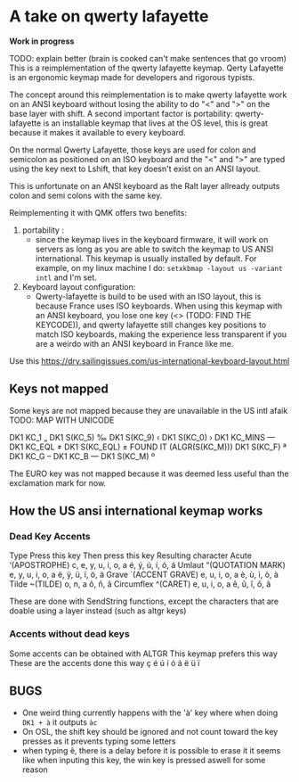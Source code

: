 # A take on qwerty lafayette
**Work in progress**


TODO: explain better (brain is cooked can't make sentences that go vroom)
This is a reimplementation of the qwerty lafayette keymap.
Qerty Lafayette is an ergonomic keymap made for developers and rigorous typists.

The concept around this reimplementation is to make qwerty lafayette work on an ANSI keyboard without losing the ability to do "<" and ">" on the base layer with shift.
A second important factor is portability:
qwerty-lafayette is an installable keymap that lives at the OS level, this is great because it makes it available to every keyboard. 



On the normal Qwerty Lafayette, those keys are used for colon and semicolon as positioned on an ISO keyboard and the "<" and ">" are typed using the key next to Lshift, that key doesn't exist on an ANSI layout.

This is unfortunate on an ANSI keyboard as the Ralt layer allready outputs colon and semi colons with the same key.

Reimplementing it with QMK offers two benefits:
1. portability :
    + since the keymap lives in the keyboard firmware, it will work on servers as long as you are able to switch the keymap to US ANSI international. This keymap is usually installed by default. For example, on my linux machine I do:
    `setxkbmap -layout us -variant intl`
    and I'm set.
2. Keyboard layout configuration:
    + Qwerty-lafayette is build to be used with an ISO layout, this is because France uses ISO keyboards. When using this keymap with an ANSI keyboard, you lose one key (<> (TODO: FIND THE KEYCODE)), and qwerty lafayette still changes key positions to match ISO keyboards, making the experience less transparent if you are a weirdo with an ANSI keyboard in France like me.

Use this
https://dry.sailingissues.com/us-international-keyboard-layout.html


## Keys not mapped 
Some keys are not mapped because they are unavailable in the US intl afaik
TODO: MAP WITH UNICODE

DK1 KC_1        „
DK1 S(KC_5)     ‰
DK1 S(KC_9)     ‹
DK1 S(KC_0)     ›
DK1 KC_MINS     —
DK1 KC_EQL      ≠
DK1 S(KC_EQL)   ± FOUND IT (ALGR(S(KC_M)))
DK1 S(KC_F)     ª
DK1 KC_G        –
DK1 KC_B        —
DK1 S(KC_M)     º

The EURO key was not mapped because it was deemed less useful than the exclamation mark for now.
## How the US ansi international keymap works

### Dead Key Accents
Type        Press this key     Then press this key	 Resulting character
Acute       ‘(APOSTROPHE)	   c, e, y, u, i, o, a	 é, ý, ú, í, ó, á
Umlaut      “(QUOTATION MARK)  e, y, u, i, o, a	     ë, ÿ, ü, ï, ö, ä
Grave       `(ACCENT GRAVE)	   e, u, i, o, a	     è, ù, ì, ò, à
Tilde       ~(TILDE)	       o, n, a	             õ, ñ, ã
Circumflex  ^(CARET)	       e, u, i, o, a	     ê, û, î, ô, â

These are done with SendString functions, except the characters that are doable using a layer instead (such as altgr keys)

### Accents without dead keys
Some accents can be obtained with ALTGR
This keymap prefers this way
These are the accents done this way
ç é ú í ó á
ë ü ï




## BUGS

- One weird thing currently happens with the 'à' key where when doing `DK1 + à` it outputs `àc`
- On OSL, the shift key should be ignored and not count toward the key presses as it prevents typing some letters
- when typing ê, there is a delay before it is possible to erase it
    it seems like when inputing this key, the win key is pressed aswell for some reason

 